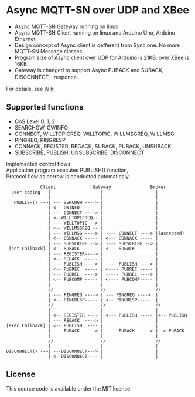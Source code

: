 Async MQTT-SN  over UDP and XBee 
======
*  Async MQTT-SN Gateway running on linux       
*  Async MQTT-SN Client  running on linux and Arduino Uno, Arduino Ethernet.       
*  Design concept of Async client is defferent from Sync one. No more MQTT-SN Message classes.    
*  Program size of Async client over UDP for Arduino is 21KB.  over XBee is 16KB. 
*  Gateway is changed to support Async PUBACK and SUBACK, DISCONNECT　responce.    

For details, see [Wiki](https://github.com/ty4tw/AsyncMQTT-SN/wiki)    

Supported functions
-------------------

*  QoS Level 0, 1, 2    
*  SEARCHGW, GWINFO    
*  CONNECT, WILLTOPICREQ, WILLTOPIC, WILLMSGREQ, WILLMSG    
*  PINGREQ, PINGRESP    
*  CONNACK, REGISTER, REGACK, SUBACK, PUBACK, UNSUBACK     
*  SUBSCRIBE, PUBLISH, UNSUBSCRIBE, DISCONNECT    

Implemented control flows:  
   Application program executes PUBLISH() function,   
   Protocol flow as berrow is conducted automaticaly.  


                 Client              Gateway               Broker
      user coding   |                   |                    |      
                    |                   |                    |    
       PUBLISH() -->| --- SERCHGW ----> |                    |  
                    | <-- GWINFO  ----- |                    |  
                    | --- CONNECT ----> |                    |  
                    | <--WILLTOPICREQ-- |                    |  
                    | --- WILLTOPIC --> |                    |  
                    | <-- WILLMSGREQ -- |                    |  
                    | --- WILLMSG ----> | ---- CONNECT ----> |(accepted)     
                    | <-- CONNACK ----- | <--- CONNACK ----- |  
                    | --- SUBSCRIBE --> | ---- SUBSCRIBE --> |     
     [set Callback] | <-- SUBACK ------ | <--- SUBACK ------ |   
                    | --- REGISTER----> |                    |  
                    | <-- REGACK  ----- |                    |  
                    | --- PUBLISH ----> | ---- PUBLISH ----> |      
                    | <-- PUBREC  ----- | <---- PUBREC ----- |    
                    | --- PUBREL  ----> | ----- PUBREL ----> |    
                    | <-- PUBCOMP ----- | <---- PUBCOMP----- |        
                    |                   |                    |        
                    //                  //                   //      
                    | --- PINGREQ ----> | --- PINGREQ ---->  |         
                    | <-- PINGRESP----- | <-- PINGRESP-----  |                    
                    //                  //                   //    
                    |                   |                    |    
                    | <-- REGISTER ---- | <--- PUBLISH ----- |<-- PUBLISH  
                    | --- REGACK  ----> |                    |  
    [exec Callback] | <-- PUBLISH  ---- |                    |  
                    | --- PUBACK   ---> | ---- PUBACK  ----> |--> PUBACK  
                    |                   |                    |  
                    //                  //                   //       
                    |                   |                    |    
    DISCONNECT() -->| ---DISCONNECT---> |                    |  
                    | <--DISCONNECT---- |                    |           
                
License
-------------------
This source code is available under the MIT license 
  

